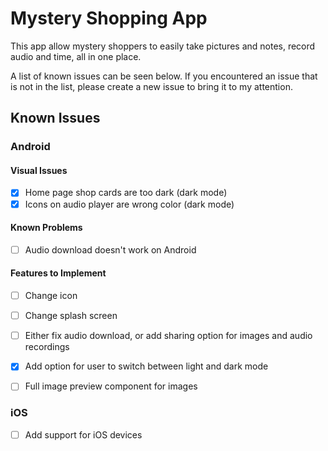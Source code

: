 # Mystery Shopping App
This app allow mystery shoppers to easily take pictures and notes, record audio and time,
all in one place.

A list of known issues can be seen below. If you encountered an issue that is not in the
list, please create a new issue to bring it to my attention.


## Known Issues

### Android
#### Visual Issues
- [x] Home page shop cards are too dark (dark mode)
- [x] Icons on audio player are wrong color (dark mode)

#### Known Problems
- [ ] Audio download doesn't work on Android

#### Features to Implement
- [ ] Change icon
- [ ] Change splash screen
- [ ] Either fix audio download, or add sharing option for images and audio recordings
- [x] Add option for user to switch between light and dark mode
- [ ] Full image preview component for images


### iOS
- [ ] Add support for iOS devices
